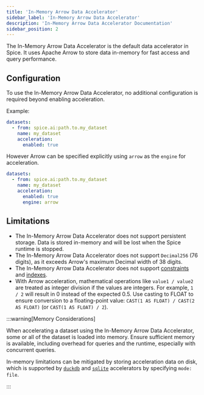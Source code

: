 ```yaml
---
title: 'In-Memory Arrow Data Accelerator'
sidebar_label: 'In-Memory Arrow Data Accelerator'
description: 'In-Memory Arrow Data Accelerator Documentation'
sidebar_position: 2
---
```


The In-Memory Arrow Data Accelerator is the default data accelerator in Spice. It uses Apache Arrow to store data in-memory for fast access and query performance.

## Configuration

To use the In-Memory Arrow Data Accelerator, no additional configuration is required beyond enabling acceleration.

Example:

```yaml
datasets:
  - from: spice.ai:path.to.my_dataset
    name: my_dataset
    acceleration:
      enabled: true
```

However Arrow can be specified explicitly using `arrow` as the `engine` for acceleration.

```yaml
datasets:
  - from: spice.ai:path.to.my_dataset
    name: my_dataset
    acceleration:
      enabled: true
      engine: arrow
```

## Limitations

- The In-Memory Arrow Data Accelerator does not support persistent storage. Data is stored in-memory and will be lost when the Spice runtime is stopped.
- The In-Memory Arrow Data Accelerator does not support `Decimal256` (76 digits), as it exceeds Arrow's maximum Decimal width of 38 digits.
- The In-Memory Arrow Data Accelerator does not support [constraints](/features/data-acceleration/constraints) and [indexes](/features/data-acceleration/indexes).
- With Arrow acceleration, mathematical operations like `value1 / value2` are treated as integer division if the values are integers. For example, `1 / 2` will result in 0 instead of the expected 0.5. Use casting to FLOAT to ensure conversion to a floating-point value: `CAST(1 AS FLOAT) / CAST(2 AS FLOAT)` (or `CAST(1 AS FLOAT) / 2`).

:::warning[Memory Considerations]

When accelerating a dataset using the In-Memory Arrow Data Accelerator, some or all of the dataset is loaded into memory. Ensure sufficient memory is available, including overhead for queries and the runtime, especially with concurrent queries.

In-memory limitations can be mitigated by storing acceleration data on disk, which is supported by [`duckdb`](./duckdb.md) and [`sqlite`](./sqlite.md) accelerators by specifying `mode: file`.

:::
